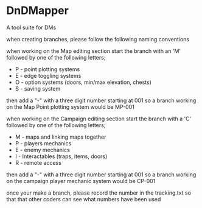 # DnDMapper
A tool suite for DMs

when creating branches, please follow the following naming conventions

when working on the Map editing section start the branch with an 'M'
followed by one of the following letters;
- P - point plotting systems
- E - edge toggling systems
- O - option systems (doors, min/max elevation, chests)
- S - saving system

then add a "-" with a three digit number starting at 001
so a branch working on the Map Point plotting system would be MP-001

when working on the Campaign editing section start the branch with a 'C'
followed by one of the following letters;
- M - maps and linking maps together
- P - players mechanics
- E - enemy mechanics
- I - Interactables (traps, items, doors)
- R - remote access

then add a "-" with a three digit number starting at 001
so a branch working on the campaign player mechanic system would be CP-001

once your make a branch, please record the number in the tracking.txt so that that other coders can see what numbers have been used
